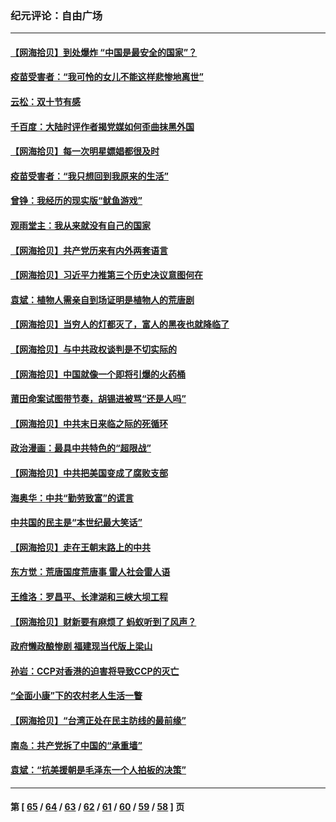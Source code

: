 ### 纪元评论：自由广场
---
#### [【网海拾贝】到处爆炸 “中国是最安全的国家”？](../../pages/nsc993/n13330109.md) 
#### [疫苗受害者：“我可怜的女儿不能这样悲惨地离世”](../../pages/nsc993/n13329584.md) 
#### [云松：双十节有感](../../pages/nsc993/n13327729.md) 
#### [千百度：大陆时评作者揭党媒如何歪曲抹黑外国](../../pages/nsc993/n13327425.md) 
#### [【网海拾贝】每一次明星嫖娼都很及时](../../pages/nsc993/n13326552.md) 
#### [疫苗受害者：“我只想回到我原来的生活”](../../pages/nsc993/n13326539.md) 
#### [曾铮：我经历的现实版“鱿鱼游戏”](../../pages/nsc993/n13324235.md) 
#### [观雨堂主：我从来就没有自己的国家](../../pages/nsc993/n13324212.md) 
#### [【网海拾贝】共产党历来有内外两套语言](../../pages/nsc993/n13324119.md) 
#### [【网海拾贝】习近平力推第三个历史决议意图何在](../../pages/nsc993/n13319583.md) 
#### [袁斌：植物人需亲自到场证明是植物人的荒唐剧](../../pages/nsc993/n13319517.md) 
#### [【网海拾贝】当穷人的灯都灭了，富人的黑夜也就降临了](../../pages/nsc993/n13316913.md) 
#### [【网海拾贝】与中共政权谈判是不切实际的](../../pages/nsc993/n13314868.md) 
#### [【网海拾贝】中国就像一个即将引爆的火药桶](../../pages/nsc993/n13311974.md) 
#### [莆田命案试图带节奏，胡锡进被骂“还是人吗”](../../pages/nsc993/n13311772.md) 
#### [【网海拾贝】中共末日来临之际的死循环](../../pages/nsc993/n13309649.md) 
#### [政治漫画：最具中共特色的“超限战”](../../pages/nsc993/n13308510.md) 
#### [【网海拾贝】中共把美国变成了腐败支部](../../pages/nsc993/n13308449.md) 
#### [海奥华：中共“勤劳致富”的谎言](../../pages/nsc993/n13308500.md) 
#### [中共国的民主是“本世纪最大笑话”](../../pages/nsc993/n13308439.md) 
#### [【网海拾贝】走在王朝末路上的中共](../../pages/nsc993/n13306255.md) 
#### [东方觉：荒唐国度荒唐事 雷人社会雷人语](../../pages/nsc993/n13305542.md) 
#### [王维洛：罗昌平、长津湖和三峡大坝工程](../../pages/nsc993/n13305617.md) 
#### [【网海拾贝】财新要有麻烦了 蚂蚁听到了风声？](../../pages/nsc993/n13303518.md) 
#### [政府懒政酿惨剧 福建现当代版上梁山](../../pages/nsc993/n13303481.md) 
#### [孙岩：CCP对香港的迫害将导致CCP的灭亡](../../pages/nsc993/n13303673.md) 
#### [“全面小康”下的农村老人生活一瞥](../../pages/nsc993/n13301579.md) 
#### [【网海拾贝】“台湾正处在民主防线的最前缘”](../../pages/nsc993/n13298607.md) 
#### [南岛：共产党拆了中国的“承重墙”](../../pages/nsc993/n13298695.md) 
#### [袁斌：“抗美援朝是毛泽东一个人拍板的决策”](../../pages/nsc993/n13298572.md) 

---
#### 第 [ [65](./65.md) / [64](./64.md) / [63](./63.md) / [62](./62.md) / [61](./61.md) / [60](./60.md) / [59](./59.md) / [58](./58.md) ] 页
